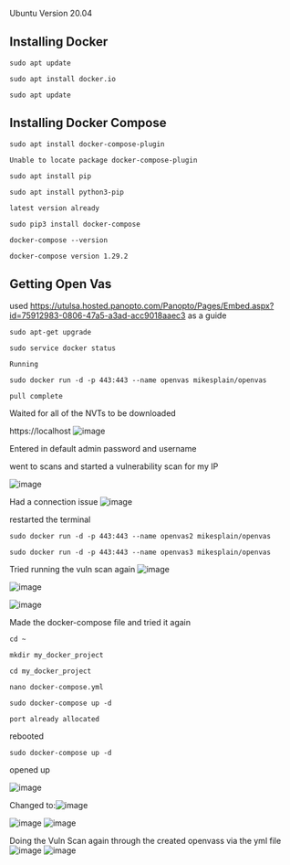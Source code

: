 Ubuntu Version 20.04
## Installing Docker

```
sudo apt update
```

```
sudo apt install docker.io
```

```
sudo apt update
```


## Installing Docker Compose

```
sudo apt install docker-compose-plugin
```
	Unable to locate package docker-compose-plugin

```
sudo apt install pip
```

```
sudo apt install python3-pip
```
	latest version already

```
sudo pip3 install docker-compose
```

```
docker-compose --version
```
	docker-compose version 1.29.2



## Getting Open Vas
used https://utulsa.hosted.panopto.com/Panopto/Pages/Embed.aspx?id=75912983-0806-47a5-a3ad-acc9018aaec3 as a guide
```
sudo apt-get upgrade
```
```
sudo service docker status
```
	Running

```
sudo docker run -d -p 443:443 --name openvas mikesplain/openvas
```
	pull complete
Waited for all of the NVTs to be downloaded


https://localhost
![image](https://github.com/JohnGrewe/Docker-Open-Vas/assets/112670893/6423f394-fa0a-4754-a20a-207fa66115eb)

Entered in default admin password and username

went to scans and started a vulnerability scan for my IP

![image](https://github.com/JohnGrewe/Docker-Open-Vas/assets/112670893/5e6242bb-4431-4de1-b7ff-e118f296118a)


Had a connection issue ![image](https://github.com/JohnGrewe/Docker-Open-Vas/assets/112670893/7e107cc4-9668-4bb9-8b26-5d062c15e1f9)


restarted the terminal

```
sudo docker run -d -p 443:443 --name openvas2 mikesplain/openvas
```
```
sudo docker run -d -p 443:443 --name openvas3 mikesplain/openvas
```
Tried running the vuln scan again
![image](https://github.com/JohnGrewe/Docker-Open-Vas/assets/112670893/9a9d6e0e-5a1f-47fb-a643-145d82a59d11)

![image](https://github.com/JohnGrewe/Docker-Open-Vas/assets/112670893/afb54543-5dcb-4dd8-a3d7-26183208fa58)


![image](https://github.com/JohnGrewe/Docker-Open-Vas/assets/112670893/4986f751-9e27-4471-92b3-a3c3daa4a728)

Made  the  docker-compose file and tried it again
```
cd ~
```
```
mkdir my_docker_project
```
```
cd my_docker_project
```
```
nano docker-compose.yml
```
```
sudo docker-compose up -d

```
	port already allocated
rebooted
```
sudo docker-compose up -d
```
opened up

![image](https://github.com/JohnGrewe/Docker-Open-Vas/assets/112670893/329b5f8e-9d70-41e7-b7d8-56fe736acfd7)

Changed to:![image](https://github.com/JohnGrewe/Docker-Open-Vas/assets/112670893/f9402890-4f82-475a-ba4a-9b15972d4c4e)


![image](https://github.com/JohnGrewe/Docker-Open-Vas/assets/112670893/19fe87cb-a498-482d-9b07-4e1db3d24e6c)
![image](https://github.com/JohnGrewe/Docker-Open-Vas/assets/112670893/0e6bef54-4467-48be-9068-e0b7a026dee8)


Doing the Vuln Scan again through the created openvass via the yml file
![image](https://github.com/JohnGrewe/Docker-Open-Vas/assets/112670893/f1834729-fafd-4f01-9e63-9142b81c67fd)
![image](https://github.com/JohnGrewe/Docker-Open-Vas/assets/112670893/41d05c47-1554-4fa4-89ad-4673d18509a9)

